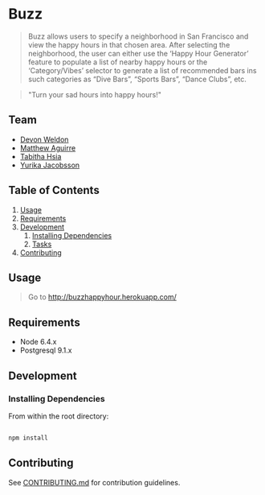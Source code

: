 # Buzz

> Buzz allows users to specify a neighborhood in San Francisco and view the happy hours in that chosen area.  After selecting the neighborhood, the user can either use the ‘Happy Hour Generator’ feature to populate a list of nearby happy hours or the ‘Category/Vibes’ selector to generate a list of recommended bars ins such categories as “Dive Bars”, “Sports Bars”, “Dance Clubs”, etc.

> "Turn your sad hours into happy hours!"

## Team

  - [Devon Weldon](www.github.com/devonw)
  - [Matthew Aguirre](www.github/m-aguirre)
  - [Tabitha Hsia](www.github.com/tabithahsia)
  - [Yurika Jacobsson](www.github.com/nakiruy)

## Table of Contents

1. [Usage](#Usage)
1. [Requirements](#requirements)
1. [Development](#development)
    1. [Installing Dependencies](#installing-dependencies)
    1. [Tasks](#tasks)
1. [Contributing](#contributing)

## Usage

> Go to http://buzzhappyhour.herokuapp.com/

## Requirements

- Node 6.4.x
- Postgresql 9.1.x

## Development

### Installing Dependencies

From within the root directory:

```sh

npm install

```

## Contributing

See [CONTRIBUTING.md](CONTRIBUTING.md) for contribution guidelines.
